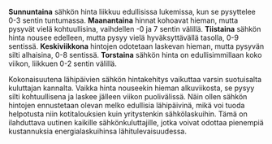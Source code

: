 **Sunnuntaina** sähkön hinta liikkuu edullisissa lukemissa, kun se pysyttelee 0-3 sentin tuntumassa. **Maanantaina** hinnat kohoavat hieman, mutta pysyvät vielä kohtuullisina, vaihdellen -0 ja 7 sentin välillä. **Tiistaina** sähkön hinta nousee edelleen, mutta pysyy vielä hyväksyttävällä tasolla, 0-9 sentissä. **Keskiviikkona** hintojen odotetaan laskevan hieman, mutta pysyvän silti alhaisina, 0-8 sentissä. **Torstaina** sähkön hinta on edullisimmillaan koko viikon, liikkuen 0-2 sentin välillä.

Kokonaisuutena lähipäivien sähkön hintakehitys vaikuttaa varsin suotuisalta kuluttajan kannalta. Vaikka hinta nouseekin hieman alkuviikosta, se pysyy silti kohtuullisena ja laskee jälleen viikon puolivälissä. Näin ollen sähkön hintojen ennustetaan olevan melko edullisia lähipäivinä, mikä voi tuoda helpotusta niin kotitalouksien kuin yritystenkin sähkölaskuihin. Tämä on ilahduttava uutinen kaikille sähkönkuluttajille, jotka voivat odottaa pienempiä kustannuksia energialaskuihinsa lähitulevaisuudessa.